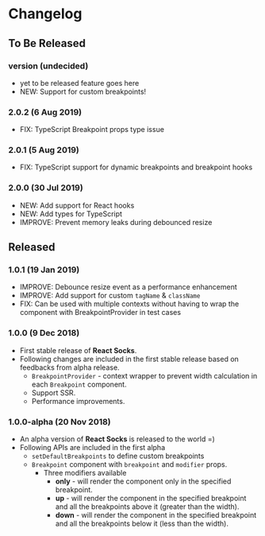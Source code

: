 # Changelog

## To Be Released

### version (undecided)

* yet to be released feature goes here
* NEW: Support for custom breakpoints!

### 2.0.2 (6 Aug 2019)

* FIX: TypeScript Breakpoint props type issue

### 2.0.1 (5 Aug 2019)

* FIX: TypeScript support for dynamic breakpoints and breakpoint hooks

### 2.0.0 (30 Jul 2019)

* NEW: Add support for React hooks
* NEW: Add types for TypeScript
* IMPROVE: Prevent memory leaks during debounced resize

## Released

### 1.0.1 (19 Jan 2019)

* IMPROVE: Debounce resize event as a performance enhancement
* IMPROVE: Add support for custom `tagName` & `className`
* FIX: Can be used with multiple contexts without having to wrap the component with BreakpointProvider in test cases

### 1.0.0 (9 Dec 2018)

* First stable release of **React Socks**.
* Following changes are included in the first stable release based on feedbacks from alpha release.
  * `BreakpointProvider` - context wrapper to prevent width calculation in each `Breakpoint` component.
  * Support SSR.
  * Performance improvements.

### 1.0.0-alpha (20 Nov 2018)

* An alpha version of **React Socks** is released to the world =)
* Following APIs are included in the first alpha
  * `setDefaultBreakpoints` to define custom breakpoints
  * `Breakpoint` component with `breakpoint` and `modifier` props.
    * Three modifiers available
      * **only** - will render the component only in the specified breakpoint.
      * **up** - will render the component in the specified breakpoint and all the breakpoints above it (greater than the width).
      * **down** - will render the component in the specified breakpoint and all the breakpoints below it (less than the width).
